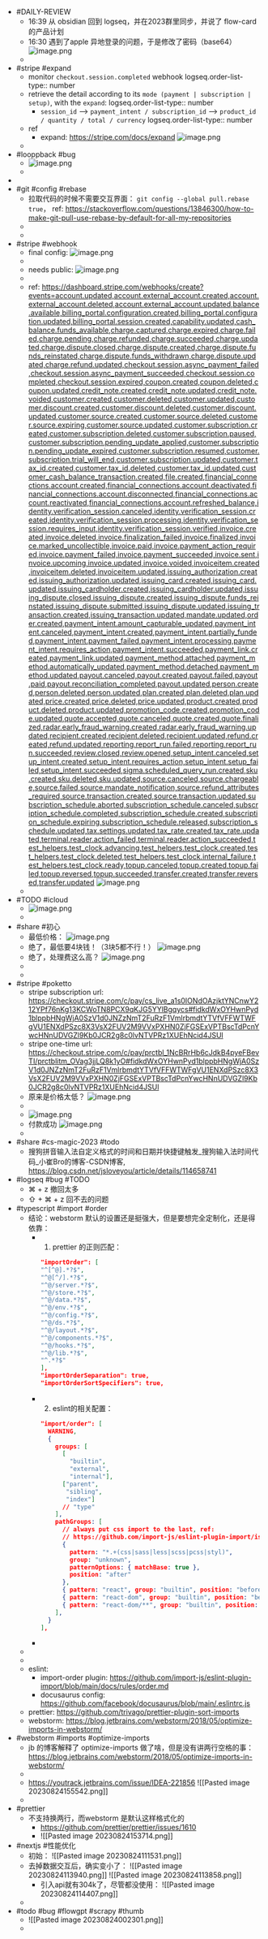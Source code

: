 - #DAILY-REVIEW
	- 16:39 从 obsidian 回到 logseq，并在2023群里同步，并说了 flow-card 的产品计划
	- 16:30 遇到了apple 异地登录的问题，于是修改了密码（base64）
	  ![image.png](../assets/image_1692866755033_0.png)
	-
- #stripe #expand
	- monitor `checkout.session.completed` webhook
	  logseq.order-list-type:: number
	- retrieve the detail according to its `mode (payment | subscription | setup)`, with the `expand`: 
	  logseq.order-list-type:: number
		- `session_id` --> `payment_intent / subscription_id` --> `product_id / quantity / total / currency`
		  logseq.order-list-type:: number
	- ref
		- expand: https://stripe.com/docs/expand
		  ![image.png](../assets/image_1692887693693_0.png)
	-
- #looppback #bug
	- ![image.png](../assets/image_1692877428992_0.png)
	-
-
- #git #config #rebase
	- 拉取代码的时候不需要交互界面： `git config --global pull.rebase true`， ref: https://stackoverflow.com/questions/13846300/how-to-make-git-pull-use-rebase-by-default-for-all-my-repositories
	-
	-
- #stripe #webhook
	- final config:
	  ![image.png](../assets/image_1692870812882_0.png)
	-
	- needs public:
	  ![image.png](../assets/image_1692870739408_0.png)
	-
	- ref: https://dashboard.stripe.com/webhooks/create?events=account.updated,account.external_account.created,account.external_account.deleted,account.external_account.updated,balance.available,billing_portal.configuration.created,billing_portal.configuration.updated,billing_portal.session.created,capability.updated,cash_balance.funds_available,charge.captured,charge.expired,charge.failed,charge.pending,charge.refunded,charge.succeeded,charge.updated,charge.dispute.closed,charge.dispute.created,charge.dispute.funds_reinstated,charge.dispute.funds_withdrawn,charge.dispute.updated,charge.refund.updated,checkout.session.async_payment_failed,checkout.session.async_payment_succeeded,checkout.session.completed,checkout.session.expired,coupon.created,coupon.deleted,coupon.updated,credit_note.created,credit_note.updated,credit_note.voided,customer.created,customer.deleted,customer.updated,customer.discount.created,customer.discount.deleted,customer.discount.updated,customer.source.created,customer.source.deleted,customer.source.expiring,customer.source.updated,customer.subscription.created,customer.subscription.deleted,customer.subscription.paused,customer.subscription.pending_update_applied,customer.subscription.pending_update_expired,customer.subscription.resumed,customer.subscription.trial_will_end,customer.subscription.updated,customer.tax_id.created,customer.tax_id.deleted,customer.tax_id.updated,customer_cash_balance_transaction.created,file.created,financial_connections.account.created,financial_connections.account.deactivated,financial_connections.account.disconnected,financial_connections.account.reactivated,financial_connections.account.refreshed_balance,identity.verification_session.canceled,identity.verification_session.created,identity.verification_session.processing,identity.verification_session.requires_input,identity.verification_session.verified,invoice.created,invoice.deleted,invoice.finalization_failed,invoice.finalized,invoice.marked_uncollectible,invoice.paid,invoice.payment_action_required,invoice.payment_failed,invoice.payment_succeeded,invoice.sent,invoice.upcoming,invoice.updated,invoice.voided,invoiceitem.created,invoiceitem.deleted,invoiceitem.updated,issuing_authorization.created,issuing_authorization.updated,issuing_card.created,issuing_card.updated,issuing_cardholder.created,issuing_cardholder.updated,issuing_dispute.closed,issuing_dispute.created,issuing_dispute.funds_reinstated,issuing_dispute.submitted,issuing_dispute.updated,issuing_transaction.created,issuing_transaction.updated,mandate.updated,order.created,payment_intent.amount_capturable_updated,payment_intent.canceled,payment_intent.created,payment_intent.partially_funded,payment_intent.payment_failed,payment_intent.processing,payment_intent.requires_action,payment_intent.succeeded,payment_link.created,payment_link.updated,payment_method.attached,payment_method.automatically_updated,payment_method.detached,payment_method.updated,payout.canceled,payout.created,payout.failed,payout.paid,payout.reconciliation_completed,payout.updated,person.created,person.deleted,person.updated,plan.created,plan.deleted,plan.updated,price.created,price.deleted,price.updated,product.created,product.deleted,product.updated,promotion_code.created,promotion_code.updated,quote.accepted,quote.canceled,quote.created,quote.finalized,radar.early_fraud_warning.created,radar.early_fraud_warning.updated,recipient.created,recipient.deleted,recipient.updated,refund.created,refund.updated,reporting.report_run.failed,reporting.report_run.succeeded,review.closed,review.opened,setup_intent.canceled,setup_intent.created,setup_intent.requires_action,setup_intent.setup_failed,setup_intent.succeeded,sigma.scheduled_query_run.created,sku.created,sku.deleted,sku.updated,source.canceled,source.chargeable,source.failed,source.mandate_notification,source.refund_attributes_required,source.transaction.created,source.transaction.updated,subscription_schedule.aborted,subscription_schedule.canceled,subscription_schedule.completed,subscription_schedule.created,subscription_schedule.expiring,subscription_schedule.released,subscription_schedule.updated,tax.settings.updated,tax_rate.created,tax_rate.updated,terminal.reader.action_failed,terminal.reader.action_succeeded,test_helpers.test_clock.advancing,test_helpers.test_clock.created,test_helpers.test_clock.deleted,test_helpers.test_clock.internal_failure,test_helpers.test_clock.ready,topup.canceled,topup.created,topup.failed,topup.reversed,topup.succeeded,transfer.created,transfer.reversed,transfer.updated
	  ![image.png](../assets/image_1692870680137_0.png)
	-
- #TODO #icloud
	- ![image.png](../assets/image_1692870115085_0.png)
	-
- #share #初心
	- 最低价格：
	  ![image.png](../assets/image_1692869218292_0.png)
	- 绝了，最低要4块钱！（3块5都不行！）
	  ![image.png](../assets/image_1692869501317_0.png)
	- 绝了，处理费这么高？
	  ![image.png](../assets/image_1692870422806_0.png)
	-
	-
- #stripe #poketto
	- stripe subscription url: https://checkout.stripe.com/c/pay/cs_live_a1s0IONdOAzjktYNCnwY212YPf76nKg13KCWoTN8PCX9qKJG5YYlBgqycs#fidkdWxOYHwnPyd1blppbHNgWjA0SzV1d0JNZzNmT2FuRzF1VmlrbmdtYTVfVFFWTWFgVU1ENXdPSzc8X3VsX2FUV2M9VVxPXHN0ZjFGSExVPTBscTdPcnYwcHNnUDVGZl9Kb0JCR2g8c0lvNTVPRz1XUEhNcid4JSUl
	- stripe one-time url: 
	  https://checkout.stripe.com/c/pay/prctbl_1NcBRrHb6cJdkB4pyeFBevTI/prctblitm_OVag3jjLQ8k1yO#fidkdWxOYHwnPyd1blppbHNgWjA0SzV1d0JNZzNmT2FuRzF1VmlrbmdtYTVfVFFWTWFgVU1ENXdPSzc8X3VsX2FUV2M9VVxPXHN0ZjFGSExVPTBscTdPcnYwcHNnUDVGZl9Kb0JCR2g8c0lvNTVPRz1XUEhNcid4JSUl
	- 原来是价格太低？
	  ![image.png](../assets/image_1692868536206_0.png)
	-
	- ![image.png](../assets/image_1692868670100_0.png)
	- 付款成功
	  ![image.png](../assets/image_1692870200292_0.png)
	-
- #share #cs-magic-2023 #todo
	- 搜狗拼音输入法自定义格式的时间和日期并快捷键触发_搜狗输入法时间代码_小崔Bro的博客-CSDN博客, https://blog.csdn.net/jsloveyou/article/details/114658741
- #logseq #bug #TODO
	- ⌘ + z 撤回太多
	- ⇧ + ⌘ + z 回不去的问题
- #typescript  #import #order
	- 结论：webstorm 默认的设置还是挺强大，但是要想完全定制化，还是得依靠：
		- 1. prettier 的正则匹配：
		  ```json
		  "importOrder": [  
		  "^[^@].*?$",  
		  "^@[^/].*?$",  
		  "^@/server.*?$",  
		  "^@/store.*?$",  
		  "^@/data.*?$",  
		  "^@/env.*?$",  
		  "^@/config.*?$",  
		  "^@/ds.*?$",  
		  "^@/layout.*?$",  
		  "^@/components.*?$",  
		  "^@/hooks.*?$",  
		  "^@/lib.*?$",  
		  "^.*?$"  
		  ],  
		  "importOrderSeparation": true,  
		  "importOrderSortSpecifiers": true,
		  ```
		- 2. eslint的相关配置：
		  ```json
		  "import/order": [
		    WARNING,
		    {
		      groups: [
		        [
		          "builtin",
		          "external",
		          "internal"],
		        ["parent",
		         "sibling",
		         "index"]
		        // "type"
		      ],
		      pathGroups: [
		        // always put css import to the last, ref:
		        // https://github.com/import-js/eslint-plugin-import/issues/1239
		        {
		          pattern: "*.+(css|sass|less|scss|pcss|styl)",
		          group: "unknown",
		          patternOptions: { matchBase: true },
		          position: "after"
		        },
		        { pattern: "react", group: "builtin", position: "before" },
		        { pattern: "react-dom", group: "builtin", position: "before" },
		        { pattern: "react-dom/**", group: "builtin", position: "before" },
		      ],
		    }
		  ],
		  ```
		-
	-
	-
	- eslint:
		- import-order plugin: https://github.com/import-js/eslint-plugin-import/blob/main/docs/rules/order.md
		- docusaurus config: https://github.com/facebook/docusaurus/blob/main/.eslintrc.js
	- prettier: https://github.com/trivago/prettier-plugin-sort-imports
	- webstorm: https://blog.jetbrains.com/webstorm/2018/05/optimize-imports-in-webstorm/
- #webstorm #imports #optimize-imports
	- jb 的博客解释了 optimize-imports 做了啥，但是没有讲两行空格的事： https://blog.jetbrains.com/webstorm/2018/05/optimize-imports-in-webstorm/
	-
	- https://youtrack.jetbrains.com/issue/IDEA-221856 
	  ![[Pasted image 20230824155542.png]]
	-
- #prettier
	- 不支持换两行，而webstorm 是默认这样格式化的
		- https://github.com/prettier/prettier/issues/1610
		- ![[Pasted image 20230824153714.png]]
- #nextjs #性能优化
	- 初始：
	  ![[Pasted image 20230824111531.png]]
	- 去掉数据交互后，确实变小了：
	  ![[Pasted image 20230824113940.png]]
	  ![[Pasted image 20230824113858.png]]
		- 引入api就有304k了，尽管都没使用：
		  ![[Pasted image 20230824114407.png]]
	-
- #todo #bug #flowgpt #scrapy #thumb
	- ![[Pasted image 20230824002301.png]]
	-